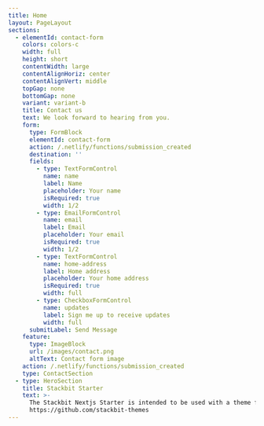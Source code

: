 ```yaml
---
title: Home
layout: PageLayout
sections:
  - elementId: contact-form
    colors: colors-c
    width: full
    height: short
    contentWidth: large
    contentAlignHoriz: center
    contentAlignVert: middle
    topGap: none
    bottomGap: none
    variant: variant-b
    title: Contact us
    text: We look forward to hearing from you.
    form:
      type: FormBlock
      elementId: contact-form
      action: /.netlify/functions/submission_created
      destination: ''
      fields:
        - type: TextFormControl
          name: name
          label: Name
          placeholder: Your name
          isRequired: true
          width: 1/2
        - type: EmailFormControl
          name: email
          label: Email
          placeholder: Your email
          isRequired: true
          width: 1/2
        - type: TextFormControl
          name: home-address
          label: Home address
          placeholder: Your home address
          isRequired: true
          width: full
        - type: CheckboxFormControl
          name: updates
          label: Sign me up to receive updates
          width: full
      submitLabel: Send Message
    feature:
      type: ImageBlock
      url: /images/contact.png
      altText: Contact form image
    action: /.netlify/functions/submission_created
    type: ContactSection
  - type: HeroSection
    title: Stackbit Starter
    text: >-
      The Stackbit Nextjs Starter is intended to be used with a theme from
      https://github.com/stackbit-themes
---
```

